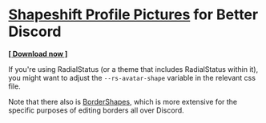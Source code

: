 # [Shapeshift Profile Pictures](https://github.com/Sainan/shapeshift-profile-pictures) for Better Discord

**[[ Download now ]](https://github.com/Sainan/shapeshift-profile-pictures/releases/download/bd-1.0.1/ShapeshiftProfilePictures.theme.css)**

If you're using RadialStatus (or a theme that includes RadialStatus within it), you might want to adjust the `--rs-avatar-shape` variable in the relevant css file.

Note that there also is [BorderShapes](https://betterdiscordlibrary.com/themes/BorderShapes), which is more extensive for the specific purposes of editing borders all over Discord.
